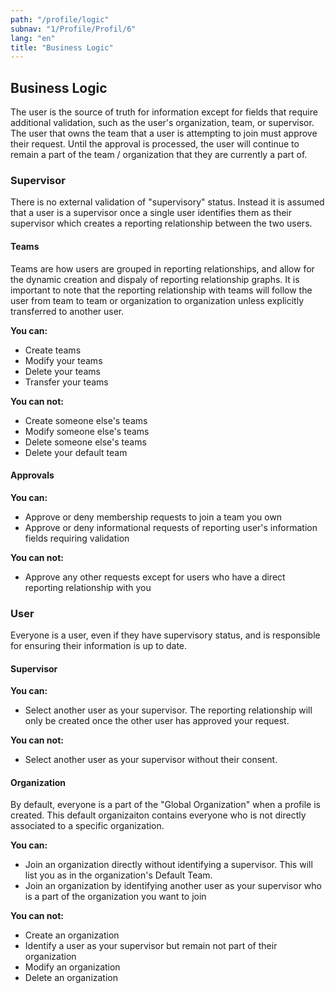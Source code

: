 ```yaml
---
path: "/profile/logic"
subnav: "1/Profile/Profil/6"
lang: "en"
title: "Business Logic"
---
```


<helmet>
<title> Profile - Business Logic</title>
</helmet>

## Business Logic

The user is the source of truth for information except for fields that require additional validation, such as the user's organization, team, or supervisor.  The user that owns the team that a user is attempting to join must approve their request.  Until the approval is processed, the user will continue to remain a part of the team / organization that they are currently a part of.

### Supervisor

There is no external validation of "supervisory" status.  Instead it is assumed that a user is a supervisor once a single user identifies them as their supervisor which creates a reporting relationship between the two users.

#### Teams

Teams are how users are grouped in reporting relationships, and allow for the dynamic creation and dispaly of reporting relationship graphs.
It is important to note that the reporting relationship with teams will follow the user from team to team or organization to organization unless explicitly transferred to another user.

**You can:**
* Create teams
* Modify your teams
* Delete your teams
* Transfer your teams

**You can not:**
* Create someone else's teams
* Modify someone else's teams
* Delete someone else's teams
* Delete your default team

#### Approvals

**You can:**
* Approve or deny membership requests to join a team you own
* Approve or deny informational requests of reporting user's information fields requiring validation

**You can not:**
* Approve any other requests except for users who have a direct reporting relationship with you

### User

Everyone is a user, even if they have supervisory status, and is responsible for ensuring their information is up to date.

#### Supervisor

**You can:**
* Select another user as your supervisor.  The reporting relationship will only be created once the other user has approved your request.

**You can not:**
* Select another user as your supervisor without their consent.

#### Organization

By default, everyone is a part of the "Global Organization" when a profile is created.  This default organizaiton contains everyone who is not directly associated to a specific organization.

**You can:**
* Join an organization directly without identifying a supervisor.  This will list you as in the organization's Default Team.
* Join an organization by identifying another user as your supervisor who is a part of the organization you want to join

**You can not:**
* Create an organization
* Identify a user as your supervisor but remain not part of their organization
* Modify an organization
* Delete an organization




